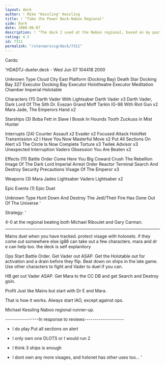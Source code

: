 ```yaml
---
layout: deck
author: ! Mike "Kessling" Kessling
title: ! "Take the Power Back-Naboo Regional"
side: Dark
date: 2000-06-07
description: ! "The deck I used at the Naboo regional, based on my past HDADTJ decks and gabes and anktopot.Mike Kessling"
rating: 4.5
id: 7311
permalink: "/starwarsccg/deck/7311"
---
```

Cards: 

'HDADTJ-dueler.deck - Wed Jun 07 104418 2000


Unknown Type
Cloud City East Platform (Docking Bay)
Death Star Docking Bay 327
Executor Docking Bay
Executor Holotheatre
Executor Meditation Chamber
Imperial Holotable

Characters (11)
Darth Vader With Lightsaber
Darth Vader  x3
Darth Vader, Dark Lord Of The Sith
Dr. Evazan
Grand Moff Tarkin
IG-88 With Riot Gun  x2
Mara Jade, The Emperors Hand  x2

Starships (3)
Boba Fett in Slave I
Bossk In Hounds Tooth
Zuckuss in Mist Hunter

Interrupts (24)
Counter Assault  x2
Evader	x2
Focused Attack
HoloNet Transmission  x2
I Have You Now
Masterful Move	x2
Put All Sections On Alert  x3
The Circle Is Now Complete
Torture  x3
Twilek Advisor  x3
Unexpected Interruption
Vaders Obsession
You Are Beaten	x2

Effects (11)
Battle Order
Come Here You Big Coward
Crush The Rebellion
Image Of The Dark Lord
Imperial Arrest Order
Reactor Terminal
Search And Destroy
Security Precautions
Visage Of The Emperor  x3

Weapons (3)
Mara Jades Lightsaber
Vaders Lightsaber  x2

Epic Events (1)
Epic Duel

Unknown Type
Hunt Down And Destroy The Jedi/Their Fire Has Gone Out Of The Universe
'

Strategy: '

4-0 at the regional beating both Michael Riboulet and Gary Carman.

----
Mains duel when you have tracked. protect visage with holonets. if they come out somewhere else ig88 can take out a few characters. mara and dr e can help too. the deck is self explanitory


Ops Start Battle Order. Get Vader out ASAP. Get the Holotable out for activation and a drain before they flip. Beat down on ships in the late game. Use other characters to fight and Vader to duel if you can.

HB get out Vader ASAP. Get Mara to the CC DB and get Search and Destroy goin.

Profit Just like Mains but start with Dr E and Mara.

That is how it works. Always start IAO, except against ops.

Michael Kessling
Naboo regional runner-up.

-----------------In response to reviews--------------------

- I do play Put all sections on alert

- I only own one DLOTS or I would run 2

- I think 3 ships is enough

- I dont own any more visages, and holonet has other uses too... '
